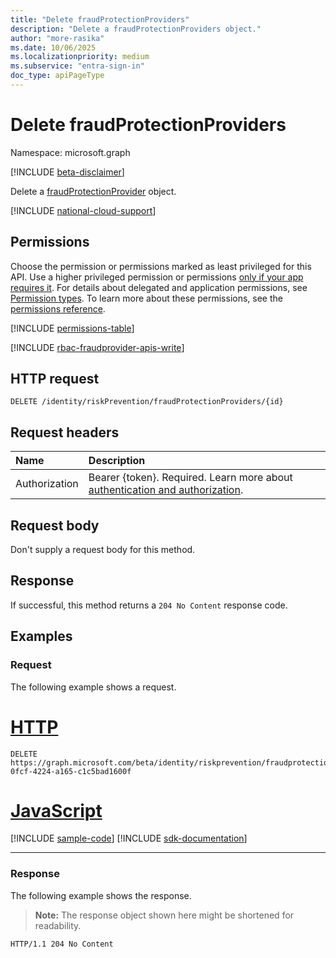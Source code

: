 ```yaml
---
title: "Delete fraudProtectionProviders"
description: "Delete a fraudProtectionProviders object."
author: "more-rasika"
ms.date: 10/06/2025
ms.localizationpriority: medium
ms.subservice: "entra-sign-in"
doc_type: apiPageType
---
```


# Delete fraudProtectionProviders

Namespace: microsoft.graph

[!INCLUDE [beta-disclaimer](../../includes/beta-disclaimer.md)]

Delete a [fraudProtectionProvider](../resources/fraudprotectionprovider.md) object.

[!INCLUDE [national-cloud-support](../../includes/global-only.md)]

## Permissions

Choose the permission or permissions marked as least privileged for this API. Use a higher privileged permission or permissions [only if your app requires it](/graph/permissions-overview#best-practices-for-using-microsoft-graph-permissions). For details about delegated and application permissions, see [Permission types](/graph/permissions-overview#permission-types). To learn more about these permissions, see the [permissions reference](/graph/permissions-reference).

<!-- { "blockType": "permissions", "name": "riskpreventioncontainer_delete_fraudprotectionproviders" } -->
[!INCLUDE [permissions-table](../includes/permissions/riskpreventioncontainer-delete-fraudprotectionproviders-permissions.md)]

[!INCLUDE [rbac-fraudprovider-apis-write](../includes/rbac-for-apis/rbac-fraudprovider-apis-write.md)]

## HTTP request

<!-- {
  "blockType": "ignored"
}
-->
``` http
DELETE /identity/riskPrevention/fraudProtectionProviders/{id}
```

## Request headers

|Name|Description|
|:---|:---|
|Authorization|Bearer {token}. Required. Learn more about [authentication and authorization](/graph/auth/auth-concepts).|

## Request body

Don't supply a request body for this method.

## Response

If successful, this method returns a `204 No Content` response code.

## Examples

### Request

The following example shows a request.
# [HTTP](#tab/http)
<!-- {
  "blockType": "request",
  "name": "delete_fraudprotectionprovider"
}
-->
``` http
DELETE https://graph.microsoft.com/beta/identity/riskprevention/fraudprotectionproviders/d474f94f-0fcf-4224-a165-c1c5bad1600f
```

# [JavaScript](#tab/javascript)
[!INCLUDE [sample-code](../includes/snippets/javascript/delete-fraudprotectionprovider-javascript-snippets.md)]
[!INCLUDE [sdk-documentation](../includes/snippets/snippets-sdk-documentation-link.md)]

---

### Response

The following example shows the response.
>**Note:** The response object shown here might be shortened for readability.
<!-- {
  "blockType": "response",
  "truncated": true
}
-->
``` http
HTTP/1.1 204 No Content
```

